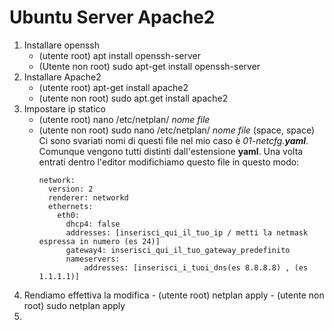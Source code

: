 # Ubuntu Server Apache2
1. Installare openssh
    - (utente root)     apt install openssh-server
    - (Utente non root) sudo apt-get install openssh-server
2. Installare Apache2
    - (utente root)     apt-get install apache2
    - (utente non root) sudo apt.get install apache2
3. Impostare ip statico
    - (utente root)     nano /etc/netplan/ *nome file*
    - (utente non root) sudo nano /etc/netplan/ *nome file* (space, space)
        Ci sono svariati nomi di questi file nel mio caso è *01-netcfg.__yaml__*.
        Comunque vengono tutti distinti dall'estensione **yaml**.
        Una volta entrati dentro l'editor modifichiamo questo file in questo modo:
        ```
        network:
          version: 2
          renderer: networkd
          ethernets:
            eth0:
              dhcp4: false
              addresses: [inserisci_qui_il_tuo_ip / metti la netmask espressa in numero (es 24)]
              gateway4: inserisci_qui_il_tuo_gateway_predefinito
              nameservers:
                  addresses: [inserisci_i_tuoi_dns(es 8.8.8.8) , (es 1.1.1.1)]
        ```
4. Rendiamo effettiva la modifica 
        - (utente root)     netplan apply
        - (utente non root) sudo netplan apply
5.
